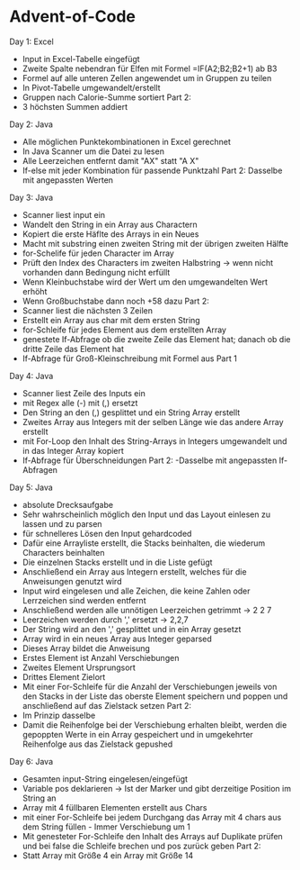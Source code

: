 # Advent-of-Code

Day 1: Excel
- Input in Excel-Tabelle eingefügt
- Zweite Spalte nebendran für Elfen mit Formel =IF(A2;B2;B2+1) ab B3
- Formel auf alle unteren Zellen angewendet um in Gruppen zu teilen
- In Pivot-Tabelle umgewandelt/erstellt 
- Gruppen nach Calorie-Summe sortiert
Part 2:
- 3 höchsten Summen addiert


Day 2: Java
- Alle möglichen Punktekombinationen in Excel gerechnet
- In Java Scanner um die Datei zu lesen
- Alle Leerzeichen entfernt damit "AX" statt "A X"
- If-else mit jeder Kombination für passende Punktzahl
Part 2: Dasselbe mit angepassten Werten

Day 3: Java
- Scanner liest input ein
- Wandelt den String in ein Array aus Charactern
- Kopiert die erste Häflte des Arrays in ein Neues
- Macht mit substring einen zweiten String mit der übrigen zweiten Hälfte
- for-Schelife für jeden Character im Array
- Prüft den Index des Characters im zweiten Halbstring -> wenn nicht vorhanden dann Bedingung nicht erfüllt
- Wenn Kleinbuchstabe wird der Wert um den umgewandelten Wert erhöht
- Wenn Großbuchstabe dann noch +58 dazu
Part 2:
- Scanner liest die nächsten 3 Zeilen
- Erstellt ein Array aus char mit dem ersten String
- for-Schleife für jedes Element aus dem erstellten Array
- genestete If-Abfrage ob die zweite Zeile das Element hat; danach ob die dritte Zeile das Element hat
- If-Abfrage für Groß-Kleinschreibung mit Formel aus Part 1

Day 4: Java
- Scanner liest Zeile des Inputs ein
- mit Regex alle (-) mit (,) ersetzt
- Den String an den (,) gesplittet und ein String Array erstellt
- Zweites Array aus Integers mit der selben Länge wie das andere Array erstellt
- mit For-Loop den Inhalt des String-Arrays in Integers umgewandelt und in das Integer Array kopiert
- If-Abfrage für Überschneidungen
Part 2:
-Dasselbe mit angepassten If-Abfragen

Day 5: Java
- absolute Drecksaufgabe
- Sehr wahrscheinlich möglich den Input und das Layout einlesen zu lassen und zu parsen
- für schnelleres Lösen den Input gehardcoded 
- Dafür eine Arrayliste erstellt, die Stacks beinhalten, die wiederum Characters beinhalten
- Die einzelnen Stacks erstellt und in die Liste gefügt
- Anschließend ein Array aus Integern erstellt, welches für die Anweisungen genutzt wird
- Input wird eingelesen und alle Zeichen, die keine Zahlen oder Lerrzeichen sind werden entfernt
- Anschließend werden alle unnötigen Leerzeichen getrimmt -> 2 2 7
- Leerzeichen werden durch ',' ersetzt -> 2,2,7
- Der String wird an den ',' gesplittet und in ein Array gesetzt
- Array wird in ein neues Array aus Integer geparsed
- Dieses Array bildet die Anweisung
- Erstes Element ist Anzahl Verschiebungen
- Zweites Element Ursprungsort
- Drittes Element Zielort
- Mit einer For-Schleife für die Anzahl der Verschiebungen jeweils von den Stacks in der Liste das oberste Element speichern und poppen und anschließend auf das Zielstack setzen
Part 2:
- Im Prinzip dasselbe
- Damit die Reihenfolge bei der Verschiebung erhalten bleibt, werden die gepoppten Werte in ein Array gespeichert und in umgekehrter Reihenfolge aus das Zielstack gepushed


Day 6: Java
- Gesamten input-String eingelesen/eingefügt
- Variable pos deklarieren -> Ist der Marker und gibt derzeitige Position im String an
- Array mit 4 füllbaren Elementen erstellt aus Chars
- mit einer For-Schleife bei jedem Durchgang das Array mit 4 chars aus dem String füllen - Immer Verschiebung um 1
- Mit genesteter For-Schleife den Inhalt des Arrays auf Duplikate prüfen und bei false die Schleife brechen und pos zurück geben
Part 2:
- Statt Array mit Größe 4 ein Array mit Größe 14

